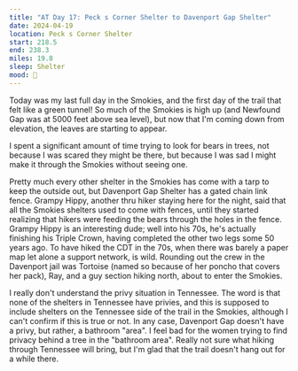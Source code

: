 ```yaml
---
title: "AT Day 17: Peck s Corner Shelter to Davenport Gap Shelter"
date: 2024-04-19
location: Peck s Corner Shelter
start: 218.5
end: 238.3
miles: 19.8
sleep: Shelter
mood: 🙂
---
```

Today was my last full day in the Smokies, and the first day of the trail that felt like a green tunnel! So much of the Smokies is high up (and Newfound Gap was at 5000 feet above sea level), but now that I'm coming down from elevation, the leaves are starting to appear.

I spent a significant amount of time trying to look for bears in trees, not because I was scared they might be there, but because I was sad I might make it through the Smokies without seeing one.

Pretty much every other shelter in the Smokies has come with a tarp to keep the outside out, but Davenport Gap Shelter has a gated chain link fence. Grampy Hippy, another thru hiker staying here for the night, said that all the Smokies shelters used to come with fences, until they started realizing that hikers were feeding the bears through the holes in the fence. Grampy Hippy is an interesting dude; well into his 70s, he's actually finishing his Triple Crown, having completed the other two legs some 50 years ago. To have hiked the CDT in the 70s, when there was barely a paper map let alone a support network, is wild. Rounding out the crew in the Davenport jail was Tortoise (named so because of her poncho that covers her pack), Ray, and a guy section hiking north, about to enter the Smokies.

I really don't understand the privy situation in Tennessee. The word is that none of the shelters in Tennessee have privies, and this is supposed to include shelters on the Tennessee side of the trail in the Smokies, although I can't confirm if this is true or not. In any case, Davenport Gap doesn't have a privy, but rather, a bathroom "area". I feel bad for the women trying to find privacy behind a tree in the "bathroom area". Really not sure what hiking through Tennessee will bring, but I'm glad that the trail doesn't hang out for a while there. 
